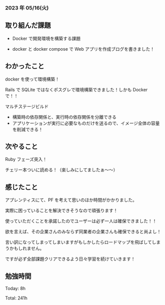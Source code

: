 ### 2023 年 05/16(火)

## 取り組んだ課題

- Docker で開発環境を構築する課題

- docker と docker compose で Web アプリを作成ブログを書きました！

## わかったこと

docker を使って環境構築！

Rails で SQLite ではなくポスグレで環境構築できました！しかも Docker で！！

マルチステージビルド

- 構築時の依存関係と、実行時の依存関係を分離できる
- アプリケーションが実行に必要なものだけを送るので、イメージ全体の容量を削減できる！

## 次やること

Ruby フェーズ突入！

チェリー本ついに読める！（楽しみにしてましたぁ〜〜）

## 感じたこと

アプレンティスにて、PF を考えて思いのほか時間がかかりました。

実際に困っていることを解決できそうなので頑張ります！

使っていただくことを承諾したのでユーザーは必ず一人は確保できました！！

欲を言えば、その企業さんのみならず同業者の企業さんも確保できると尚よし！

言い訳になってしまってしまいますがもしかしたらロードマップを飛ばしてしまうかもしれません。

ですが必ず全部課題クリアできるよう日々学習を続けていきます！

## 勉強時間

Today: 8h

Total: 241h
